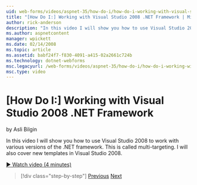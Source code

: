 ```yaml
---
uid: web-forms/videos/aspnet-35/how-do-i/how-do-i-working-with-visual-studio-2008-net-framework
title: "[How Do I:] Working with Visual Studio 2008 .NET Framework | Microsoft Docs"
author: rick-anderson
description: "In this video I will show you how to use Visual Studio 2008 to work with various versions of the .NET framework. This is called multi-targeting. I will also..."
ms.author: aspnetcontent
manager: wpickett
ms.date: 02/14/2008
ms.topic: article
ms.assetid: babf24f7-f830-4091-a415-02a2661c724b
ms.technology: dotnet-webforms
msc.legacyurl: /web-forms/videos/aspnet-35/how-do-i/how-do-i-working-with-visual-studio-2008-net-framework
msc.type: video
---
```

[How Do I:] Working with Visual Studio 2008 .NET Framework
====================
by Asli Bilgin

In this video I will show you how to use Visual Studio 2008 to work with various versions of the .NET framework. This is called multi-targeting. I will also cover new templates in Visual Studio 2008.

[&#9654; Watch video (4 minutes)](https://channel9.msdn.com/Blogs/ASP-NET-Site-Videos/how-do-i-working-with-visual-studio-2008-net-framework)

> [!div class="step-by-step"]
> [Previous](how-do-i-cascading-style-sheets-in-visual-studio-2008.md)
> [Next](how-do-i-adding-elements-to-a-css-file-and-create-new-css-on-the-fly.md)
